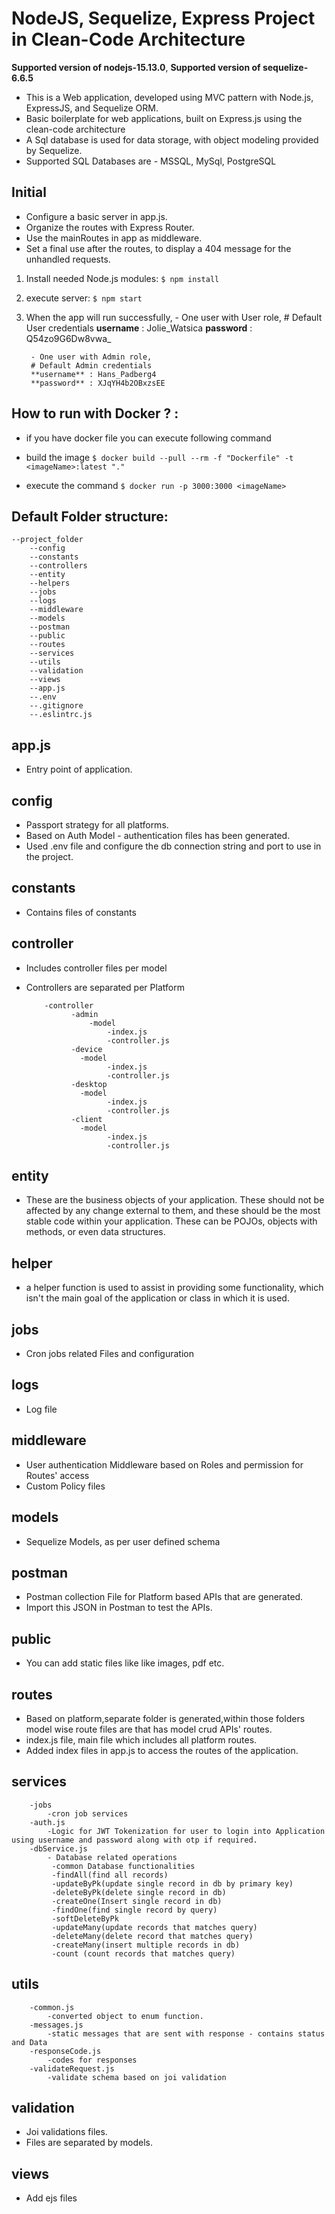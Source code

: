 # NodeJS, Sequelize, Express Project in Clean-Code Architecture


**Supported version of nodejs-15.13.0**,
**Supported version of sequelize-6.6.5**

- This is a Web application, developed using MVC pattern with Node.js, ExpressJS, and Sequelize ORM. 
- Basic boilerplate for web applications, built on Express.js using the clean-code architecture
- A Sql database is used for data storage, with object modeling provided by Sequelize.
- Supported SQL Databases are - MSSQL, MySql, PostgreSQL 

## Initial
- Configure a basic server in app.js.
- Organize the routes with Express Router.
- Use the mainRoutes in app as middleware.
- Set a final use after the routes, to display a 404 message for the unhandled requests.
1. Install needed Node.js modules:
     ```$ npm install```
2. execute server:
     ```$ npm start```
3. When the app will run successfully,
		- One user with User role,
	    # Default User credentials
		**username** : Jolie_Watsica
		**password** : Q54zo9G6Dw8vwa_
		
		- One user with Admin role,
	    # Default Admin credentials
		**username** : Hans_Padberg4
		**password** : XJqYH4b2OBxzsEE
		

## How to run with Docker ? :
- if you have docker file you can execute following command

- build the image
	```$ docker build --pull --rm -f "Dockerfile" -t <imageName>:latest "." ```
	
- execute the command
	```$ docker run -p 3000:3000 <imageName> ```
	 

## Default Folder structure:

	--project_folder
		--config
		--constants
		--controllers
		--entity
		--helpers
		--jobs
		--logs
		--middleware
		--models
		--postman
		--public
		--routes
		--services
		--utils
		--validation
		--views
		--app.js
		--.env
		--.gitignore
		--.eslintrc.js
## app.js
- Entry point of application.

## config
- Passport strategy for all platforms.
- Based on Auth Model - authentication files has been generated.
- Used .env file and configure the db connection string and port to use in the project.

## constants
- Contains files of constants

## controller
- Includes controller files per model
- Controllers are separated per Platform

     	  -controller
     	        -admin
     	            -model
     	                -index.js
     	                -controller.js
     	        -device
     	          -model
     	                -index.js
     	                -controller.js
     	        -desktop
     	          -model
     	                -index.js
     	                -controller.js
     	        -client
     	          -model
     	                -index.js
     	                -controller.js

## entity
- These are the business objects of your application. These should not be affected by any change external to them, and these should be the most stable code within your application. These can be POJOs, objects with methods, or even data structures.

## helper
- a helper function is used to assist in providing some functionality, which isn't the main goal of the application or class in which it is used.

## jobs
- Cron jobs related Files and configuration

## logs
- Log file

## middleware
- User authentication Middleware based on Roles and permission for Routes' access
- Custom Policy files

## models
- Sequelize Models, as per user defined schema 

## postman
- Postman collection File for Platform based APIs that are generated.
- Import this JSON in Postman to test the APIs.

## public 
- You can add static files like like images, pdf etc.

## routes
- Based on platform,separate folder is generated,within those folders model wise route files are that has model crud APIs' routes.
- index.js file, main file which includes all platform routes.
- Added index files in app.js to access the routes of the application.

## services
     	-jobs
       		-cron job services
     	-auth.js
       		-Logic for JWT Tokenization for user to login into Application using username and password along with otp if required.
       	-dbService.js
       	    - Database related operations
       	     -common Database functionalities
     	  	 -findAll(find all records)
     	  	 -updateByPk(update single record in db by primary key)
     	  	 -deleteByPk(delete single record in db)
     	  	 -createOne(Insert single record in db)
     	  	 -findOne(find single record by query)
     	  	 -softDeleteByPk
     	  	 -updateMany(update records that matches query)
             -deleteMany(delete record that matches query)
     	  	 -createMany(insert multiple records in db)
     	  	 -count (count records that matches query)
       	    
## utils
     	-common.js
       		-converted object to enum function.
     	-messages.js
  		    -static messages that are sent with response - contains status and Data
	    -responseCode.js
  		    -codes for responses
	    -validateRequest.js
  		    -validate schema based on joi validation

## validation
- Joi validations files.
- Files are separated by models.

## views
- Add ejs files